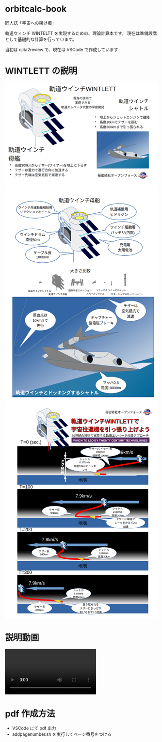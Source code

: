 # orbitcalc-book

同人誌「宇宙への架け橋」

軌道ウィンチ WINTELTT を実現するための、理論計算本です。
現在は準備段階として基礎的な計算を行っています。

当初は qiita2review で、現在は VSCode で作成しています


# WINTLETT の説明

![image](images/wintlett_about.png)
![image](images/wintlett_about2.png)
![image](images/wintlett_about3.png)

# 説明動画
<video src="https://github.com/nanbuwks/orbitcalc-book/blob/main/videos/WINTLETT-DEMO.mp4" style="max-width:730px;"></video>





# pdf 作成方法

- VSCode にて pdf 出力
- addpagenumber.sh を実行してページ番号をつける
